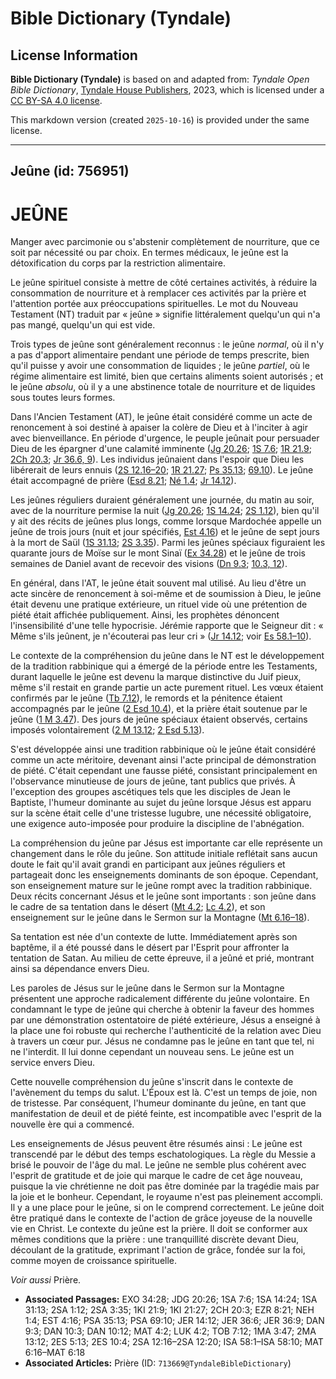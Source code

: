 # Bible Dictionary (Tyndale)

## License Information

**Bible Dictionary (Tyndale)** is based on and adapted from: _Tyndale Open Bible Dictionary_, [Tyndale House Publishers](https://tyndaleopenresources.com/), 2023, which is licensed under a [CC BY-SA 4.0 license](https://creativecommons.org/licenses/by-sa/4.0/legalcode.en).

This markdown version (created `2025-10-16`) is provided under the same license.



--------------------------------

## Jeûne (id: 756951)

JEÛNE
=====

Manger avec parcimonie ou s'abstenir complètement de nourriture, que ce soit par nécessité ou par choix. En termes médicaux, le jeûne est la détoxification du corps par la restriction alimentaire.

Le jeûne spirituel consiste à mettre de côté certaines activités, à réduire la consommation de nourriture et à remplacer ces activités par la prière et l'attention portée aux préoccupations spirituelles. Le mot du Nouveau Testament (NT) traduit par « jeûne » signifie littéralement quelqu'un qui n'a pas mangé, quelqu'un qui est vide.

Trois types de jeûne sont généralement reconnus : le jeûne *normal*, où il n'y a pas d'apport alimentaire pendant une période de temps prescrite, bien qu'il puisse y avoir une consommation de liquides ; le jeûne *partiel*, où le régime alimentaire est limité, bien que certains aliments soient autorisés ; et le jeûne *absolu*, où il y a une abstinence totale de nourriture et de liquides sous toutes leurs formes.

Dans l'Ancien Testament (AT), le jeûne était considéré comme un acte de renoncement à soi destiné à apaiser la colère de Dieu et à l'inciter à agir avec bienveillance. En période d'urgence, le peuple jeûnait pour persuader Dieu de les épargner d'une calamité imminente ([Jg 20\.26](https://ref.ly/Judg20:26); [1S 7\.6](https://ref.ly/1Sam7:6); [1R 21\.9](https://ref.ly/1Kgs21:9); [2Ch 20\.3](https://ref.ly/2Chr20:3); [Jr 36\.6, 9](https://ref.ly/Jer36:6,Jer36:9)). Les individus jeûnaient dans l'espoir que Dieu les libérerait de leurs ennuis ([2S 12\.16–20](https://ref.ly/2Sam12:16-2Sam12:20); [1R 21\.27](https://ref.ly/1Kgs21:27); [Ps 35\.13](https://ref.ly/Ps35:13); [69\.10](https://ref.ly/Ps69:10)). Le jeûne était accompagné de prière ([Esd 8\.21](https://ref.ly/Ezra8:21); [Né 1\.4](https://ref.ly/Neh1:4); [Jr 14\.12](https://ref.ly/Jer14:12)).

Les jeûnes réguliers duraient généralement une journée, du matin au soir, avec de la nourriture permise la nuit ([Jg 20\.26](https://ref.ly/Judg20:26); [1S 14\.24](https://ref.ly/1Sam14:24); [2S 1\.12](https://ref.ly/2Sam1:12)), bien qu'il y ait des récits de jeûnes plus longs, comme lorsque Mardochée appelle un jeûne de trois jours (nuit et jour spécifiés, [Est 4\.16](https://ref.ly/Esth4:16)) et le jeûne de sept jours à la mort de Saül ([1S 31\.13](https://ref.ly/1Sam31:13); [2S 3\.35](https://ref.ly/2Sam3:35)). Parmi les jeûnes spéciaux figuraient les quarante jours de Moïse sur le mont Sinaï ([Ex 34\.28](https://ref.ly/Exod34:28)) et le jeûne de trois semaines de Daniel avant de recevoir des visions ([Dn 9\.3](https://ref.ly/Dan9:3); [10\.3, 12](https://ref.ly/Dan10:3,Dan10:12)).

En général, dans l'AT, le jeûne était souvent mal utilisé. Au lieu d'être un acte sincère de renoncement à soi\-même et de soumission à Dieu, le jeûne était devenu une pratique extérieure, un rituel vide où une prétention de piété était affichée publiquement. Ainsi, les prophètes dénoncent l'insensibilité d'une telle hypocrisie. Jérémie rapporte que le Seigneur dit : « Même s'ils jeûnent, je n'écouterai pas leur cri » ([Jr 14\.12](https://ref.ly/Jer14:12); voir [Es 58\.1–10](https://ref.ly/Isa58:1-Isa58:10)).

Le contexte de la compréhension du jeûne dans le NT est le développement de la tradition rabbinique qui a émergé de la période entre les Testaments, durant laquelle le jeûne est devenu la marque distinctive du Juif pieux, même s'il restait en grande partie un acte purement rituel. Les vœux étaient confirmés par le jeûne ([Tb 7\.12](https://ref.ly/Tob7:12)), le remords et la pénitence étaient accompagnés par le jeûne ([2 Esd 10\.4](https://ref.ly/2Esd10:4)), et la prière était soutenue par le jeûne ([1 M 3\.47](https://ref.ly/1Macc3:47)). Des jours de jeûne spéciaux étaient observés, certains imposés volontairement ([2 M 13\.12](https://ref.ly/2Macc13:12); [2 Esd 5\.13](https://ref.ly/2Esd5:13)).

S'est développée ainsi une tradition rabbinique où le jeûne était considéré comme un acte méritoire, devenant ainsi l'acte principal de démonstration de piété. C'était cependant une fausse piété, consistant principalement en l'observance minutieuse de jours de jeûne, tant publics que privés. À l'exception des groupes ascétiques tels que les disciples de Jean le Baptiste, l'humeur dominante au sujet du jeûne lorsque Jésus est apparu sur la scène était celle d'une tristesse lugubre, une nécessité obligatoire, une exigence auto\-imposée pour produire la discipline de l'abnégation.

La compréhension du jeûne par Jésus est importante car elle représente un changement dans le rôle du jeûne. Son attitude initiale reflétait sans aucun doute le fait qu'il avait grandi en participant aux jeûnes réguliers et partageait donc les enseignements dominants de son époque. Cependant, son enseignement mature sur le jeûne rompt avec la tradition rabbinique. Deux récits concernant Jésus et le jeûne sont importants : son jeûne dans le cadre de sa tentation dans le désert ([Mt 4\.2](https://ref.ly/Matt4:2); [Lc 4\.2](https://ref.ly/Luke4:2)), et son enseignement sur le jeûne dans le Sermon sur la Montagne ([Mt 6\.16–18](https://ref.ly/Matt6:16-Matt6:18)).

Sa tentation est née d'un contexte de lutte. Immédiatement après son baptême, il a été poussé dans le désert par l'Esprit pour affronter la tentation de Satan. Au milieu de cette épreuve, il a jeûné et prié, montrant ainsi sa dépendance envers Dieu.

Les paroles de Jésus sur le jeûne dans le Sermon sur la Montagne présentent une approche radicalement différente du jeûne volontaire. En condamnant le type de jeûne qui cherche à obtenir la faveur des hommes par une démonstration ostentatoire de piété extérieure, Jésus a enseigné à la place une foi robuste qui recherche l'authenticité de la relation avec Dieu à travers un cœur pur. Jésus ne condamne pas le jeûne en tant que tel, ni ne l'interdit. Il lui donne cependant un nouveau sens. Le jeûne est un service envers Dieu.

Cette nouvelle compréhension du jeûne s'inscrit dans le contexte de l'avènement du temps du salut. L'Époux est là. C'est un temps de joie, non de tristesse. Par conséquent, l'humeur dominante du jeûne, en tant que manifestation de deuil et de piété feinte, est incompatible avec l'esprit de la nouvelle ère qui a commencé.

Les enseignements de Jésus peuvent être résumés ainsi : Le jeûne est transcendé par le début des temps eschatologiques. La règle du Messie a brisé le pouvoir de l'âge du mal. Le jeûne ne semble plus cohérent avec l'esprit de gratitude et de joie qui marque le cadre de cet âge nouveau, puisque la vie chrétienne ne doit pas être dominée par la tragédie mais par la joie et le bonheur. Cependant, le royaume n'est pas pleinement accompli. Il y a une place pour le jeûne, si on le comprend correctement. Le jeûne doit être pratiqué dans le contexte de l'action de grâce joyeuse de la nouvelle vie en Christ. Le contexte du jeûne est la prière. Il doit se conformer aux mêmes conditions que la prière : une tranquillité discrète devant Dieu, découlant de la gratitude, exprimant l'action de grâce, fondée sur la foi, comme moyen de croissance spirituelle.

*Voir aussi* Prière.

* **Associated Passages:** EXO 34:28; JDG 20:26; 1SA 7:6; 1SA 14:24; 1SA 31:13; 2SA 1:12; 2SA 3:35; 1KI 21:9; 1KI 21:27; 2CH 20:3; EZR 8:21; NEH 1:4; EST 4:16; PSA 35:13; PSA 69:10; JER 14:12; JER 36:6; JER 36:9; DAN 9:3; DAN 10:3; DAN 10:12; MAT 4:2; LUK 4:2; TOB 7:12; 1MA 3:47; 2MA 13:12; 2ES 5:13; 2ES 10:4; 2SA 12:16–2SA 12:20; ISA 58:1–ISA 58:10; MAT 6:16–MAT 6:18
* **Associated Articles:** Prière (ID: `713669@TyndaleBibleDictionary`)

